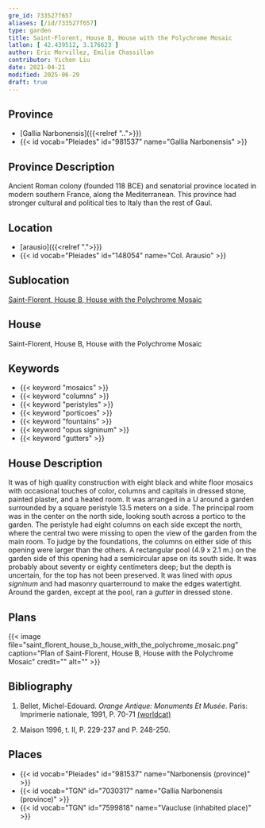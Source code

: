 ```yaml
---
gre_id: 733527f657
aliases: [/id/733527f657]
type: garden
title: Saint-Florent, House B, House with the Polychrome Mosaic
latlon: [ 42.439512, 3.176623 ]
author: Eric Morvillez, Emilie Chassillan
contributor: Yichen Liu
date: 2021-04-21
modified: 2025-06-29
draft: true
---
```


## Province

- [Gallia Narbonensis]({{<relref "..">}})
- {{< id vocab="Pleiades" id="981537" name="Gallia Narbonensis" >}}

## Province Description

Ancient Roman colony (founded 118 BCE) and senatorial province located in modern southern France, along the Mediterranean. This province had stronger cultural and political ties to Italy than the rest of Gaul.

## Location

- [arausio]({{<relref ".">}})
- {{< id vocab="Pleiades" id="148054" name="Col. Arausio" >}}

## Sublocation

[Saint-Florent, House B, House with the Polychrome Mosaic](#)

## House

Saint-Florent, House B, House with the Polychrome Mosaic

## Keywords

- {{< keyword "mosaics" >}}
- {{< keyword "columns" >}}
- {{< keyword "peristyles" >}}
- {{< keyword "porticoes" >}}
- {{< keyword "fountains" >}}
- {{< keyword "opus signinum" >}}
- {{< keyword "gutters" >}}

## House Description

It was of high quality construction with eight black and white floor mosaics with occasional touches of color, columns and capitals in dressed stone, painted plaster, and a heated room. It was arranged in a U around a garden surrounded by a square peristyle 13.5 meters on a side. The principal room was in the center on the north side, looking south across a portico to the garden. The peristyle had eight columns on each side except the north, where the central two were missing to open the view of the garden from the main room. To judge by the foundations, the columns on either side of this opening were larger than the others. A rectangular pool (4.9 x 2.1 m.) on the garden side of this opening had a semicircular apse on its south side. It was probably about seventy or eighty centimeters deep; but the depth is uncertain, for the top has not been preserved. It was lined with *opus signinum* and had masonry quarterround to make the edges watertight. Around the garden, except at the pool, ran a *gutter* in dressed stone.

## Plans

{{< image file="saint_florent_house_b_house_with_the_polychrome_mosaic.png" caption="Plan of Saint-Florent, House B, House with the Polychrome Mosaic" credit="" alt="" >}}

<!-- ## Dates -->

## Bibliography

1. Bellet, Michel-Edouard. *Orange Antique: Monuments Et Musée*. Paris: Imprimerie nationale, 1991, P. 70-71 [(worldcat)](https://search.worldcat.org/title/24832885)

2. Maison 1996, t. II, P. 229-237 and  P. 248-250.

## Places

- {{< id vocab="Pleiades" id="981537" name="Narbonensis (province)" >}}
- {{< id vocab="TGN" id="7030317" name="Gallia Narbonensis (province)" >}}
- {{< id vocab="TGN" id="7599818" name="Vaucluse (inhabited place)" >}}

